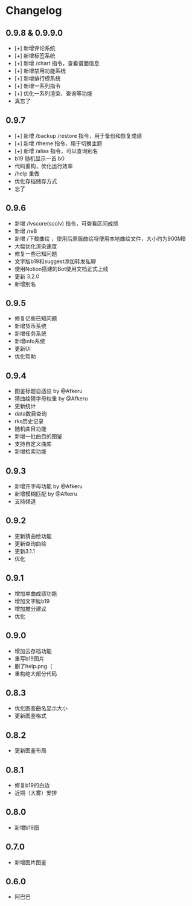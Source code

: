 # Changelog

## 0.9.8 & 0.9.9.0

* [+] 新增评论系统
* [+] 新增标签系统
* [+] 新增 /chart 指令，查看谱面信息
* [+] 新增禁用功能系统
* [+] 新增排行榜系统
* [+] 新增一系列指令
* [+] 优化一系列渲染、查询等功能
* 真忘了

## 0.9.7

* [+] 新增 /backup /restore 指令，用于备份和恢复成绩
* [+] 新增 /theme 指令，用于切换主题
* [+] 新增 /alias 指令，可以查询别名
* b19 随机显示一首 b0
* 代码重构，优化运行效率
* /help 重做
* 优化存档储存方式
* 忘了

## 0.9.6

* 新增 /lvscore(scolv) 指令，可查看区间成绩
* 新增 /re8
* 新增 /下载曲绘 ，使用后原版曲绘将使用本地曲绘文件，大小约为900MB
* 大幅优化渲染速度
* 修复一些已知问题
* 文字版b19和suggest添加转发私聊
* 使用Notion搭建的Bot使用文档正式上线
* 更新 3.2.0
* 新增别名

## 0.9.5

* 修复亿些已知问题
* 新增货币系统
* 新增任务系统
* 新增info系统
* 更新UI
* 优化帮助

## 0.9.4

* 图鉴标题自适应 by @Afkeru
* 猜曲绘猜字母权重 by @Afkeru
* 更新统计
* data数目查询
* rks历史记录
* 随机曲目功能
* 新增一批曲目的图鉴
* 支持自定义曲库
* 新增检索功能

## 0.9.3

* 新增开字母功能 by @Afkeru
* 新增模糊匹配 by @Afkeru
* 支持频道

## 0.9.2

* 更新猜曲绘功能
* 更新查询曲绘
* 更新3.1.1
* 优化

## 0.9.1

* 增加单曲成绩功能
* 增加文字版b19
* 增加推分建议
* 优化

## 0.9.0

* 增加云存档功能
* 重写b19图片
* 删了help.png（
* 重构绝大部分代码

## 0.8.3

* 优化图鉴曲名显示大小
* 更新图鉴格式

## 0.8.2

* 更新图鉴布局

## 0.8.1

* 修复b19的白边
* 近期（大雾）安排

## 0.8.0

* 新增b19图

## 0.7.0

* 新增图片图鉴

## 0.6.0

* 阿巴巴
